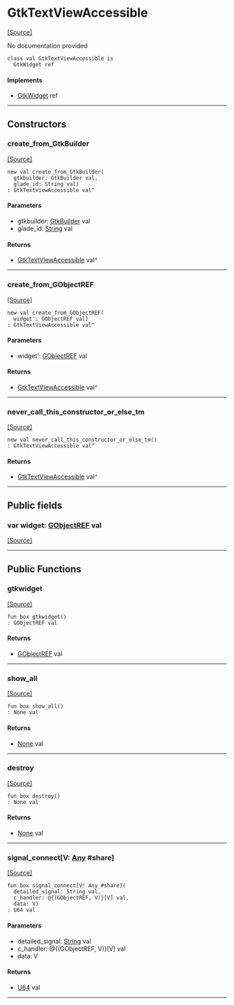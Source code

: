 # GtkTextViewAccessible
<span class="source-link">[[Source]](src/gtk3/GtkTextViewAccessible.md#L6)</span>

No documentation provided


```pony
class val GtkTextViewAccessible is
  GtkWidget ref
```

#### Implements

* [GtkWidget](gtk3-GtkWidget.md) ref

---

## Constructors

### create_from_GtkBuilder
<span class="source-link">[[Source]](src/gtk3/GtkTextViewAccessible.md#L14)</span>


```pony
new val create_from_GtkBuilder(
  gtkbuilder: GtkBuilder val,
  glade_id: String val)
: GtkTextViewAccessible val^
```
#### Parameters

*   gtkbuilder: [GtkBuilder](gtk3-GtkBuilder.md) val
*   glade_id: [String](builtin-String.md) val

#### Returns

* [GtkTextViewAccessible](gtk3-GtkTextViewAccessible.md) val^

---

### create_from_GObjectREF
<span class="source-link">[[Source]](src/gtk3/GtkTextViewAccessible.md#L17)</span>


```pony
new val create_from_GObjectREF(
  widget': GObjectREF val)
: GtkTextViewAccessible val^
```
#### Parameters

*   widget': [GObjectREF](minimal-browser-..-gobject-GObjectREF.md) val

#### Returns

* [GtkTextViewAccessible](gtk3-GtkTextViewAccessible.md) val^

---

### never_call_this_constructor_or_else_tm
<span class="source-link">[[Source]](src/gtk3/GtkTextViewAccessible.md#L20)</span>


```pony
new val never_call_this_constructor_or_else_tm()
: GtkTextViewAccessible val^
```

#### Returns

* [GtkTextViewAccessible](gtk3-GtkTextViewAccessible.md) val^

---

## Public fields

### var widget: [GObjectREF](minimal-browser-..-gobject-GObjectREF.md) val
<span class="source-link">[[Source]](src/gtk3/GtkTextViewAccessible.md#L10)</span>



---

## Public Functions

### gtkwidget
<span class="source-link">[[Source]](src/gtk3/GtkTextViewAccessible.md#L12)</span>


```pony
fun box gtkwidget()
: GObjectREF val
```

#### Returns

* [GObjectREF](minimal-browser-..-gobject-GObjectREF.md) val

---

### show_all
<span class="source-link">[[Source]](src/gtk3/GtkWidget.md#L4)</span>


```pony
fun box show_all()
: None val
```

#### Returns

* [None](builtin-None.md) val

---

### destroy
<span class="source-link">[[Source]](src/gtk3/GtkWidget.md#L7)</span>


```pony
fun box destroy()
: None val
```

#### Returns

* [None](builtin-None.md) val

---

### signal_connect\[V: [Any](builtin-Any.md) #share\]
<span class="source-link">[[Source]](src/gtk3/GtkWidget.md#L10)</span>


```pony
fun box signal_connect[V: Any #share](
  detailed_signal: String val,
  c_handler: @{(GObjectREF, V)}[V] val,
  data: V)
: U64 val
```
#### Parameters

*   detailed_signal: [String](builtin-String.md) val
*   c_handler: @{(GObjectREF, V)}[V] val
*   data: V

#### Returns

* [U64](builtin-U64.md) val

---

